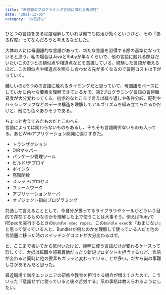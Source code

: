 ```yaml
---
title: "未経験のプログラミング言語に慣れる再現性"
date: "2021-12-05"
category: "お気持ち"
---
```


ひとつの言語をある程度理解していれば他でも応用が効くというけど、その『ある程度』ってなんだろうと考えるなどした。

大体の人には母国語的な言語があって、新たな言語を習得する際の基準になっていると思う。私の場合はJavaとRubyが半々くらいで、他の言語に触れる際はだいたいこの2つとの類似点や相違点などを意識している。経験した言語が増えるほど、この類似点や相違点を照らし合わせる先が多くなるので習得コストは下がっていく。

難しいのが2つめの言語に触れるタイミングだと思っていて、母国語をベースにしていかに色々な要素を理解できているかで、第2プログラミング言語の習得難易度が大分変わってくる。初歩的なところで言えば繰り返しや条件分岐、配列やハッシュマップなどのデータ構造を理解してアルゴリズムを組み立てられるかだけど、他にも色々ありそうである。

ちょっと考えてみたものだとこのへん  
言語によっては関わらないものもあるし、そもそも言語関係ないものも入ってる。あとWebアプリケーション開発に偏りすぎた。

- トランザクション
- O/Rマッパー
- パッケージ管理ツール
- ビルド/デプロイ
- ポインタ
- 高階関数
- スレッド/プロセス
- フレームワーク
- アプリケーションサーバ
- オブジェクト指向プログラミング

共通して言えることとして、今自分が扱ってるライブラリやツールがどういう目的で存在するものなのかを理解した上で使うことは大事そう。例えばRubyでRSpecを実行するときの`bundle exec rspec`、この`bundle exec`を『おまじない』と思って使っている人と、Bundlerが何なのかを理解して使っている人だと他の言語圏に移った時のスイッチングコストが大分変わるはず。

と、ここまで書いてから気付いたけど、純粋に使う言語だけが変わるケースって珍しくて、大抵は転職や部署異動だったり新規プロダクトを担当するなど、言語が変わると同時に他の要素もガラッと変わっていることが多い。だから尚の事難しさがあるんだと思った。

最近職場で新卒エンジニアの研修や教育を担当する機会が増えてきたので、こういった『意識せずに使っていると後々苦労する』系の事柄は教えられるようにしたい。

